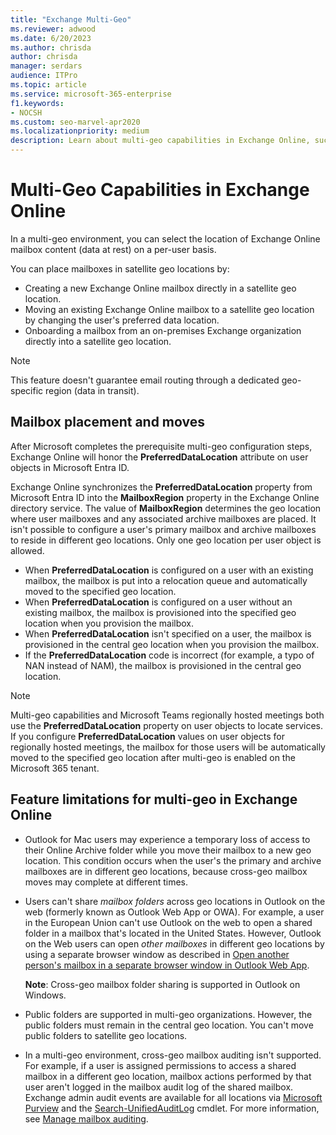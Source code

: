 ```yaml
---
title: "Exchange Multi-Geo"
ms.reviewer: adwood
ms.date: 6/20/2023
ms.author: chrisda
author: chrisda
manager: serdars
audience: ITPro
ms.topic: article
ms.service: microsoft-365-enterprise
f1.keywords:
- NOCSH
ms.custom: seo-marvel-apr2020
ms.localizationpriority: medium
description: Learn about multi-geo capabilities in Exchange Online, such as feature limitations and mailbox placement.
---
```


# Multi-Geo Capabilities in Exchange Online

In a multi-geo environment, you can select the location of Exchange Online mailbox content (data at rest) on a per-user basis.

You can place mailboxes in satellite geo locations by:

- Creating a new Exchange Online mailbox directly in a satellite geo location.
- Moving an existing Exchange Online mailbox to a satellite geo location by changing the user's preferred data location.
- Onboarding a mailbox from an on-premises Exchange organization directly into a satellite geo location.

> [!NOTE]
> This feature doesn't guarantee email routing through a dedicated geo-specific region (data in transit).

## Mailbox placement and moves

After Microsoft completes the prerequisite multi-geo configuration steps, Exchange Online will honor the **PreferredDataLocation** attribute on user objects in Microsoft Entra ID.

Exchange Online synchronizes the **PreferredDataLocation** property from Microsoft Entra ID into the **MailboxRegion** property in the Exchange Online directory service. The value of **MailboxRegion** determines the geo location where user mailboxes and any associated archive mailboxes are placed. It isn't possible to configure a user's primary mailbox and archive mailboxes to reside in different geo locations. Only one geo location per user object is allowed.

- When **PreferredDataLocation** is configured on a user with an existing mailbox, the mailbox is put into a relocation queue and automatically moved to the specified geo location.
- When **PreferredDataLocation** is configured on a user without an existing mailbox, the mailbox is provisioned into the specified geo location when you provision the mailbox.
- When **PreferredDataLocation** isn't specified on a user, the mailbox is provisioned in the central geo location when you provision the mailbox.
- If the **PreferredDataLocation** code is incorrect (for example, a typo of NAN instead of NAM), the mailbox is provisioned in the central geo location.

> [!NOTE]
> Multi-geo capabilities and Microsoft Teams regionally hosted meetings both use the **PreferredDataLocation** property on user objects to locate services. If you configure **PreferredDataLocation** values on user objects for regionally hosted meetings, the mailbox for those users will be automatically moved to the specified geo location after multi-geo is enabled on the Microsoft 365 tenant.

## Feature limitations for multi-geo in Exchange Online

- Outlook for Mac users may experience a temporary loss of access to their Online Archive folder while you move their mailbox to a new geo location. This condition occurs when the user's the primary and archive mailboxes are in different geo locations, because cross-geo mailbox moves may complete at different times.

- Users can't share *mailbox folders* across geo locations in Outlook on the web (formerly known as Outlook Web App or OWA). For example, a user in the European Union can't use Outlook on the web to open a shared folder in a mailbox that's located in the United States. However, Outlook on the Web users can open *other mailboxes* in different geo locations by using a separate browser window as described in [Open another person's mailbox in a separate browser window in Outlook Web App](https://support.office.com/article/A909AD30-E413-40B5-A487-0EA70B763081#__toc372210362).

  **Note**: Cross-geo mailbox folder sharing is supported in Outlook on Windows.

- Public folders are supported in multi-geo organizations. However, the public folders must remain in the central geo location. You can't move public folders to satellite geo locations.

- In a multi-geo environment, cross-geo mailbox auditing isn't supported. For example, if a user is assigned permissions to access a shared mailbox in a different geo location, mailbox actions performed by that user aren't logged in the mailbox audit log of the shared mailbox. Exchange admin audit events are available for all locations via [Microsoft Purview](/microsoft-365/compliance/audit-solutions-overview) and the [Search-UnifiedAuditLog](/powershell/module/exchange/search-unifiedauditlog) cmdlet. For more information, see [Manage mailbox auditing](../compliance/enable-mailbox-auditing.md).
